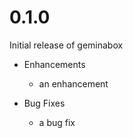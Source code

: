 # 0.1.0

Initial release of geminabox

* Enhancements
  * an enhancement

* Bug Fixes
  * a bug fix
